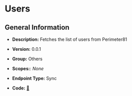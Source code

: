 # Users

## General Information

- **Description:** Fetches the list of users from Perimeter81

- **Version:** 0.0.1
- **Group:** Others
- **Scopes:**: _None_
- **Endpoint Type:** Sync
- **Code:** [🔗](https://github.com/NangoHQ/integration-templates/tree/main/integrations/perimeter81/syncs/users.ts)
